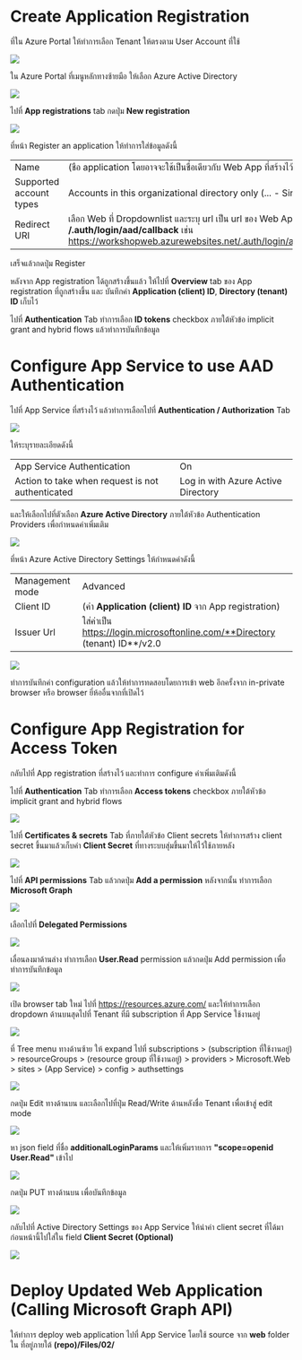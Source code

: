 # Create Application Registration

ที่ใน Azure Portal ให้ทำการเลือก Tenant ให้ตรงตาม User Account ที่ใช้ 

![](images/02/switch_tenant.png)

ใน Azure Portal ที่เมนูหลักทางซ้ายมือ ให้เลือก Azure Active Directory

![](images/02/aad_menu.png)

ไปที่ **App registrations** tab กดปุ่ม **New registration**

![](images/02/aad_new_app_regis.png)

ที่หน้า Register an application ให้ทำการใส่ข้อมูลดังนี้ 

| | |
|---|---|
| Name | (ชือ application โดยอาจจะใช้เป็นชื่อเดียวกับ Web App ที่สร้างไว้ก่อนหน้า) |
| Supported account types | Accounts in this organizational directory only (... - Single tenant) |
| Redirect URI | เลือก Web ที่ Dropdownlist และระบุ url เป็น url ของ Web App เรา ตามด้วย **/.auth/login/aad/callback** เช่น https://workshopweb.azurewebsites.net/.auth/login/aad/callback |

เสร็จแล้วกดปุ่ม Register

หลังจาก App registration ได้ถูกสร้างขึ้นแล้ว ให้ไปที่ **Overview** tab ของ App registration ที่ถูกสร้างขึ้น และ บันทึกค่า **Application (client) ID**, **Directory (tenant) ID** เก็บไว้

ไปที่ **Authentication** Tab ทำการเลือก **ID tokens** checkbox ภายใต้หัวข้อ implicit grant and hybrid flows แล้วทำการบันทึกข้อมูล

# Configure App Service to use AAD Authentication

ไปที่ App Service ที่สร้างไว้ แล้วทำการเลือกไปที่ **Authentication / Authorization** Tab

![](images/02/app_service_aad_auth_menu.png)

ให้ระบุรายละเอียดดังนี้

| | |
|---|---|
| App Service Authentication | On |
| Action to take when request is not authenticated | Log in with Azure Active Directory |

และให้เลือกไปที่ตัวเลือก **Azure Active Directory** ภายใต้หัวข้อ Authentication Providers เพื่อกำหนดค่าเพิ่มเติม

![](images/02/app_service_aad_auth_config.png)

ที่หน้า Azure Active Directory Settings ให้กำหนดค่าดังนี้ 

| | |
|---|---|
| Management mode | Advanced |
| Client ID | (ค่า **Application (client) ID** จาก App registration) |
| Issuer Url | ใส่ค่าเป็น https://login.microsoftonline.com/**Directory (tenant) ID**/v2.0 |

![](images/02/app_service_aad_config_app_regis.png)

ทำการบันทึกค่า configuration แล้วให้ทำการทดสอบโดยการเข้า web อีกครั้งจาก in-private browser หรือ browser ยี่ห้ออื่นจากที่เปิดไว้ 

# Configure App Registration for Access Token

กลับไปที่ App registration ที่สร้างไว้ และทำการ configure ค่าเพิ่มเติมดังนี้ 

ไปที่ **Authentication** Tab ทำการเลือก **Access tokens** checkbox ภายใต้หัวข้อ implicit grant and hybrid flows

![](images/02/app_regis_add_access_token.png)

ไปที่ **Certificates & secrets** Tab ที่ภายใต้หัวข้อ Client secrets ให้ทำการสร้าง client secret ขึ้นมาแล้วเก็บค่า **Client Secret** ที่ทางระบบสุ่มขึ้นมาให้ไว้ใช้ภายหลัง 

![](images/02/app_regis_client_secret.png)

ไปที่ **API permissions** Tab แล้วกดปุ่ม **Add a permission** 
หลังจากนั้น ทำการเลือก **Microsoft Graph** 

![](images/02/app_regis_api_permission_graph.png)

เลือกไปที่ **Delegated Permissions**

![](images/02/app_regis_api_permission_graph_delegated.png)

เลื่อนลงมาด้านล่าง ทำการเลือก **User.Read** permission แล้วกดปุ่ม Add permission เพื่อทำการบันทึกข้อมูล

![](images/02/app_regis_api_permission_graph_user_read.png)

เปิด browser tab ใหม่ ไปที่ https://resources.azure.com/
และให้ทำการเลือก dropdown ด้านบนสุดไปที่ Tenant ที่มี subscription ที่ App Service ใช้งานอยู่ 

![](images/02/resources_azure.png)

ที่ Tree menu ทางด้านซ้าย ให้ expand ไปที่ 
subscriptions > (subscription ที่ใช้งานอยู่) > resourceGroups > (resource group ที่ใช้งานอยู่) > providers > Microsoft.Web > sites > (App Service) > config > authsettings

![](images/02/resources_azure_tree.png)

กดปุ่ม Edit ทางด้านบน และเลือกไปที่ปุ่ม Read/Write ด้านหลังชื่อ Tenant เพื่อเข้าสู่ edit mode

![](images/02/app_service_edit_mode.png)

หา json field ที่ชื่อ **additionalLoginParams** และให้เพิ่มรายการ **"scope=openid User.Read"** เข้าไป

![](images/02/app_service_add_scope.png)

กดปุ่ม PUT ทางด้านบน เพื่อบันทึกข้อมูล

![](images/02/app_service_save_resource.png)

กลับไปที่ Active Directory Settings ของ App Service ให้นำค่า client secret ที่ได้มาก่อนหน้านี้ไปใส่ใน field **Client Secret (Optional)**

![](images/02/app_service_client_secret.png)

# Deploy Updated Web Application (Calling Microsoft Graph API)

ให้ทำการ deploy web application ไปที่ App Service โดยใช้ source จาก **web** folder ใน ที่อยู่ภายใต้ **(repo)/Files/02/** 
